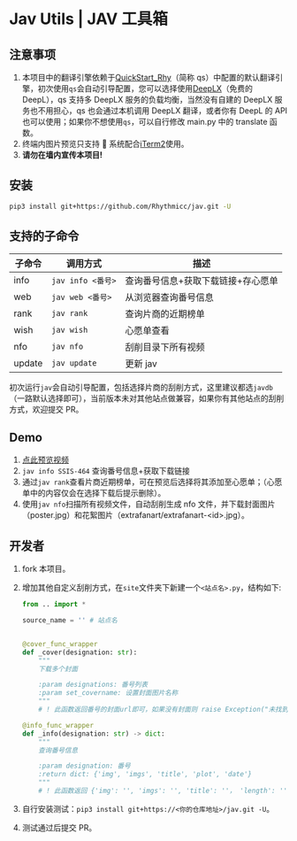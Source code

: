 # Jav Utils | JAV 工具箱

## 注意事项

1. 本项目中的翻译引擎依赖于[QuickStart_Rhy](https://github.com/Rhythmicc/qs)（简称 qs）中配置的默认翻译引擎，初次使用`qs`会自动引导配置，您可以选择使用[DeepLX](https://github.com/OwO-Network/DeepLX)（免费的 DeepL），qs 支持多 DeepLX 服务的负载均衡，当然没有自建的 DeepLX 服务也不用担心，qs 也会通过本机调用 DeepLX 翻译，或者你有 DeepL 的 API 也可以使用；如果你不想使用`qs`，可以自行修改 main.py 中的 translate 函数。
2. 终端内图片预览只支持  系统配合[iTerm2](https://iterm2.com/)使用。
3. **请勿在墙内宣传本项目!**

## 安装

```sh
pip3 install git+https://github.com/Rhythmicc/jav.git -U
```

## 支持的子命令

| 子命令 | 调用方式          | 描述                                   |
| ------ | ----------------- | -------------------------------------- |
| info   | `jav info <番号>` | 查询番号信息+获取下载链接+存心愿单     |
| web    | `jav web <番号>`  | 从浏览器查询番号信息                   |
| rank   | `jav rank`        | 查询片商的近期榜单                     |
| wish   | `jav wish`        | 心愿单查看                             |
| nfo    | `jav nfo`         | 刮削目录下所有视频                     |
| update | `jav update`      | 更新 jav                               |

初次运行`jav`会自动引导配置，包括选择片商的刮削方式，这里建议都选`javdb`（一路默认选择即可），当前版本未对其他站点做兼容，如果你有其他站点的刮削方式，欢迎提交 PR。

## Demo

1. [点此预览视频](https://cos.rhythmlian.cn/ImgBed/dfec21722022947a677ead76b6979d40.mp4)
2. `jav info SSIS-464` 查询番号信息+获取下载链接
3. 通过`jav rank`查看片商近期榜单，可在预览后选择将其添加至心愿单；（心愿单中的内容仅会在选择下载后提示删除）。
4. 使用`jav nfo`扫描所有视频文件，自动刮削生成 nfo 文件，并下载封面图片（poster.jpg）和花絮图片（extrafanart/extrafanart-\<id>.jpg）。

## 开发者

1. fork 本项目。

2. 增加其他自定义刮削方式，在`site`文件夹下新建一个`<站点名>.py`，结构如下:

    ```python
    from .. import *

    source_name = '' # 站点名


    @cover_func_wrapper
    def _cover(designation: str):
        """
        下载多个封面

        :param designations: 番号列表
        :param set_covername: 设置封面图片名称
        """
        # ! 此函数返回番号的封面url即可，如果没有封面则 raise Exception("未找到封面")

    @info_func_wrapper
    def _info(designation: str) -> dict:
        """
        查询番号信息

        :param designation: 番号
        :return dict: {'img', 'imgs', 'title', 'plot', 'date'}
        """
        # ! 此函数返回 {'img': '', 'imgs': '', 'title': ''， 'length': '', 'director': '', 'studio': '', 'rate': '', 'tag': '', 'actor': [{'name': '', 'photo': ''}], 'magnets': [{'id': '', 'name': '', 'meta': '', 'date': '', 'url': ''}]}
    ```

3. 自行安装测试：`pip3 install git+https://<你的仓库地址>/jav.git -U`。
4. 测试通过后提交 PR。
